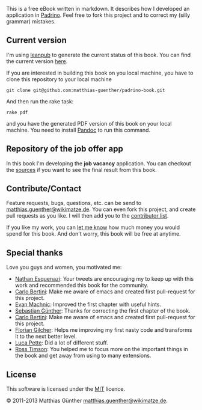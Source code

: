 This is a free eBook written in markdown. It describes how I developed an application in
[Padrino](http://www.padrinorb.com/). Feel free to fork this project and to correct my (silly grammar) mistakes.


## Current version

I'm using [leanpub](http://leanpub.com/) to generate the current status of this book. You can find the current version
[here](https://leanpub.com/s/3YUdQuEIT35927tfd5DqSb.pdf).

If you are interested in building this book on you local machine, you have to clone this repository to your local machine

    git clone git@github.com:matthias-guenther/padrino-book.git

And then run the rake task:

    rake pdf

and you have the generated PDF version of this book on your local machine. You need to install
[Pandoc](http://johnmacfarlane.net/pandoc/) to run this command.


## Repository of the job offer app

In this book I'm developing the **job vacancy** application. You can checkout the
[sources](https://github.com/matthias-guenther/job-vacancy) if you want to see the final result from this book.


## Contribute/Contact

Feature requests, bugs, questions, etc. can be send to <matthias.guenther@wikimatze.de>. You can even fork this project,
and create pull requests as you like. I will then add you to the [contributor list](http://leanpub.com/padrino).


If you like my work, you can [let me know](http://leanpub.com/padrino) how much money you would spend for this book. And
don't worry, this book will be free at anytime.


## Special thanks

Love you guys and women, you motivated me:

- [Nathan Esquenazi](http://twitter.com/nesquena): Your tweets are encouraging my to keep up with this work and
  recommended this book for the community.
- [Carlo Bertini](http://twitter.com/WaYdotNET): Make me aware of emacs and created first pull-request for this project.
- [Evan Machnic](http://twitter.com/emachnic): Improved the first chapter with useful hints.
- [Sebastian Günther](http://twitter.com/#!/sebastianguenth): Thanks for correcting the first chapter of the book.
- [Carlo Bertini](http://twitter.com/#!/WaYdotNET): Make me aware of emacs and created first pull-request for this
  project.
- [Florian Gilcher](https://twitter.com/Argorak): Helps me improving my first nasty code and transforms it to the next
  better level.
- [Luca Pette](https://twitter.com/lucapette): Did a lot of different stuff.
- [Ross Timson](https://twitter.com/rosstimson): You helped me to focus more on the important things in the book and get
  away from using to many extensions.


## License

This software is licensed under the [MIT](http://en.wikipedia.org/wiki/MIT_License) licence.

© 2011-2013 Matthias Günther <matthias.guenther@wikimatze.de>.
